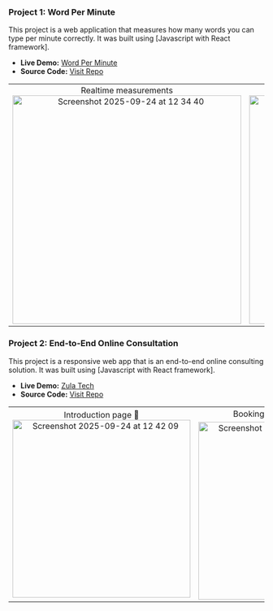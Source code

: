 ### Project 1: Word Per Minute
This project is a web application that measures how many words you can type per minute correctly. It was built using [Javascript with React framework].

- **Live Demo:** [Word Per Minute](https://wordperminute.web.app/)
- **Source Code:** [Visit Repo](https://github.com/khongorzulkhenchbish/wordperminute)

<table>
  <tr>
    <td align="center">
      Realtime measurements<br>
      <img src="https://github.com/user-attachments/assets/6dc3b201-03b8-4950-8ff9-d0346b36393e" alt="Screenshot 2025-09-24 at 12 34 40" height="450">
    </td>
    <td align="center">
      Test Result<br>
      <img src="https://github.com/user-attachments/assets/87ee75f1-5524-4e6f-be60-48b7671b59eb" alt="Screenshot 2025-09-24 at 12 34 40" height="450">
    </td>
  </tr>
</table>


### Project 2: End-to-End Online Consultation
This project is a responsive web app that is an end-to-end online consulting solution. It was built using [Javascript with React framework].

- **Live Demo:** [Zula Tech](https://zulatech.web.app/)
- **Source Code:** [Visit Repo](https://github.com/khongorzulkhenchbish/consulting-app-zula)

<table>
  <tr>
    <td align="center">
      Introduction page 👋
      <br>
      <img src="https://github.com/user-attachments/assets/8875cf57-b1d9-4ba4-93ee-7fa435d58b02" alt="Screenshot 2025-09-24 at 12 42 09" height="350">
    </td>
    <td align="center">
      Booking 📅 and Feedback 💬⭐
      <br>
      <img src="https://github.com/user-attachments/assets/a195f276-26d4-4a00-9175-55231c7a9cff" alt="Screenshot 2025-09-24 at 12 34 40" height="350">
    </td>
    <td align="center">
      Send Feedback 📤
      <br>
      <img src="https://github.com/user-attachments/assets/cde061a1-44cd-4fd2-bafc-f5820abdf9fd" alt="Screenshot 2025-09-24 at 12 34 40" width="350">
    </td>
  </tr>
</table>

